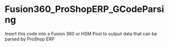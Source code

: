 # Fusion360_ProShopERP_GCodeParsing
Insert this code into a Fusion 360 or HSM Post to output data that can be parsed by ProShop ERP

